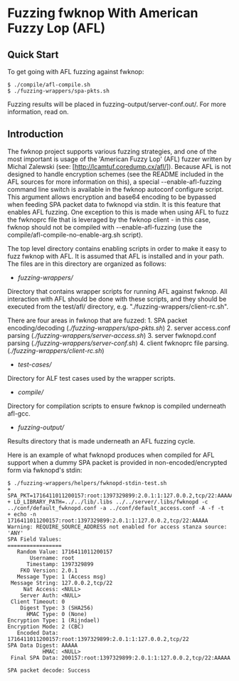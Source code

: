
# Fuzzing fwknop With American Fuzzy Lop (AFL)

## Quick Start

To get going with AFL fuzzing against fwknop:

    $ ./compile/afl-compile.sh
    $ ./fuzzing-wrappers/spa-pkts.sh

Fuzzing results will be placed in fuzzing-output/server-conf.out/. For more
information, read on.

## Introduction

The fwknop project supports various fuzzing strategies, and one of the most
important is usage of the 'American Fuzzy Lop' (AFL) fuzzer written by Michal
Zalewski (see: [http://lcamtuf.coredump.cx/afl/]). Because AFL is not designed to
handle encryption schemes (see the README included in the AFL sources for more
information on this), a special --enable-afl-fuzzing command line switch is
available in the fwknop autoconf configure script. This argument allows
encryption and base64 encoding to be bypassed when feeding SPA packet data to
fwknopd via stdin. It is this feature that enables AFL fuzzing. One exception
to this is made when using AFL to fuzz the fwknoprc file that is leveraged by
the fwknop client - in this case, fwknop should not be compiled with
--enable-afl-fuzzing (use the compile/afl-compile-no-enable-arg.sh script).

The top level directory contains enabling scripts in order to make it easy to
fuzz fwknop with AFL. It is assumed that AFL is installed and in your path. The
files are in this directory are organized as follows:

 * *fuzzing-wrappers/*

  Directory that contains wrapper scripts for running AFL against fwknop. All
  interaction with AFL should be done with these scripts, and they should be executed
  from the test/afl/ directory, e.g. "./fuzzing-wrappers/client-rc.sh".

  There are four areas in fwknop that are fuzzed:
    1. SPA packet encoding/decoding (*./fuzzing-wrappers/spa-pkts.sh*)
    2. server access.conf parsing (*./fuzzing-wrappers/server-access.sh*)
    3. server fwknopd.conf parsing (*./fuzzing-wrappers/server-conf.sh*)
    4. client fwknoprc file parsing. (*./fuzzing-wrappers/client-rc.sh*)

 * *test-cases/*

  Directory for ALF test cases used by the wrapper scripts.

 * *compile/*

  Directory for compilation scripts to ensure fwknop is compiled underneath afl-gcc.

 * *fuzzing-output/*

  Results directory that is made underneath an AFL fuzzing cycle.

Here is an example of what fwknopd produces when compiled for AFL support when
a dummy SPA packet is provided in non-encoded/encrypted form via fwknopd's
stdin:

    $ ./fuzzing-wrappers/helpers/fwknopd-stdin-test.sh
    + SPA_PKT=1716411011200157:root:1397329899:2.0.1:1:127.0.0.2,tcp/22:AAAAA
    + LD_LIBRARY_PATH=../../lib/.libs ../../server/.libs/fwknopd -c ../conf/default_fwknopd.conf -a ../conf/default_access.conf -A -f -t
    + echo -n 1716411011200157:root:1397329899:2.0.1:1:127.0.0.2,tcp/22:AAAAA
    Warning: REQUIRE_SOURCE_ADDRESS not enabled for access stanza source: 'ANY'
    SPA Field Values:
    =================
       Random Value: 1716411011200157
           Username: root
          Timestamp: 1397329899
        FKO Version: 2.0.1
       Message Type: 1 (Access msg)
     Message String: 127.0.0.2,tcp/22
         Nat Access: <NULL>
        Server Auth: <NULL>
     Client Timeout: 0
        Digest Type: 3 (SHA256)
          HMAC Type: 0 (None)
    Encryption Type: 1 (Rijndael)
    Encryption Mode: 2 (CBC)
       Encoded Data: 1716411011200157:root:1397329899:2.0.1:1:127.0.0.2,tcp/22
    SPA Data Digest: AAAAA
               HMAC: <NULL>
     Final SPA Data: 200157:root:1397329899:2.0.1:1:127.0.0.2,tcp/22:AAAAA

    SPA packet decode: Success
